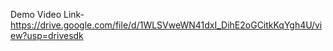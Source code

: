 Demo Video Link-
https://drive.google.com/file/d/1WLSVweWN41dxI_DihE2oGCitkKqYgh4U/view?usp=drivesdk
